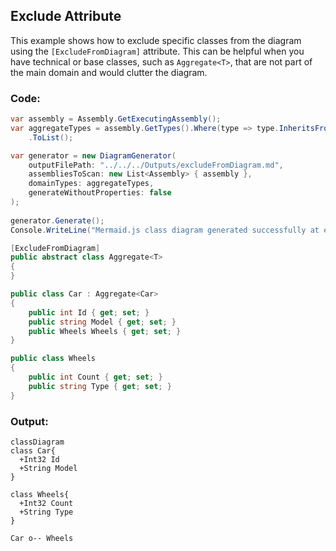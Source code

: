 ## Exclude Attribute
This example shows how to exclude specific classes from the diagram using the `[ExcludeFromDiagram]` attribute.
This can be helpful when you have technical or base classes, such as `Aggregate<T>`, that are not part of the main domain and would clutter the diagram.

### Code:
```cs
var assembly = Assembly.GetExecutingAssembly();
var aggregateTypes = assembly.GetTypes().Where(type => type.InheritsFromGenericType(typeof(Aggregate<>)))
    .ToList();

var generator = new DiagramGenerator(
    outputFilePath: "../../../Outputs/excludeFromDiagram.md",
    assembliesToScan: new List<Assembly> { assembly },
    domainTypes: aggregateTypes,
    generateWithoutProperties: false
);
    
generator.Generate();
Console.WriteLine("Mermaid.js class diagram generated successfully at excludeFromDiagram.md");

[ExcludeFromDiagram]
public abstract class Aggregate<T>
{
}

public class Car : Aggregate<Car>
{
    public int Id { get; set; }
    public string Model { get; set; }
    public Wheels Wheels { get; set; }
}

public class Wheels
{
    public int Count { get; set; }
    public string Type { get; set; }
}
```

### Output:
```mermaid
classDiagram
class Car{
  +Int32 Id
  +String Model
}

class Wheels{
  +Int32 Count
  +String Type
}

Car o-- Wheels
```
